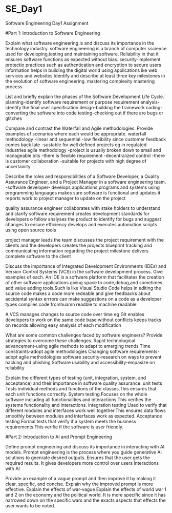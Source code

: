 
# SE_Day1
Software Engineering Day1 Assignment

#Part 1: Introduction to Software Engineering

Explain what software engineering is and discuss its importance in the technology industry.
software engineering is a branch of computer sscience used for developing,testing and maintaining software.
Reliability in that it ensures software functions as expected without bias.
security-implement protectio practices such as authentication and encryption to secure users information
helps in building the digital world using applications ike web services and websites 
Identify and describe at least three key milestones in the evolution of software engineering.
mastering complexity
mastering process

List and briefly explain the phases of the Software Development Life Cycle.
planning-identify software requirement or purpose
requirement analysis-identify the final user specification
design-building the framework
coding-converting the software into code
testing-checking out if there are bugs or glitches

Compare and contrast the Waterfall and Agile methodologies. Provide examples of scenarios where each would be appropriate.
waterfall methodology
-linear and sequential
-low flexibility since customer feedback comes back late
-sustable for well defined projects eg in regulated industries
agile methodology
-project is usually broken down to small and manageable bits
-there is flexible requirement
-decentralized control
-there is customer collaboration
-suitable for projects with high degree of uncertainity

Describe the roles and responsibilities of a Software Developer, a Quality Assurance Engineer, and a Project Manager in a software engineering team.
-software developer-
develops applications,programs and systems using programming languages
makes sure software is functional and updates it
reports work to project manager to update on the project

quality assurance engineer 
collaborates with stake holders to understand and clarify software requirement
creates development standards for developers o follow
analyses the product to identify for bugs and suggest changes to ensure efficiency
develops and executes automation scripts using open source tools

project manager
leads the team
discusses the project requirement with the clients and the developers 
creates the projects blueprint
tracking and communicating information regarding the project milestone
delivers complete software to the client

Discuss the importance of Integrated Development Environments (IDEs) and Version Control Systems (VCS) in the software development process. Give examples of each.
An IDE is a software platform that facilitates the creation of other software applications giving space to code,debug,and sometimes add value adding tools.Such is like Visual Studio Code
helps in editing the source code
makes a code more redeable and give feedbacks about accidental syntax errrors
can make suggestions on a code as a developer types
compiles code fromhuamn readble to machine readable

A VCS manages changes to source code over time eg Git
enables developers to work on the same code base without conflicts
keeps tracks on records allowing easy analysis of each modification

What are some common challenges faced by software engineers? Provide strategies to overcome these challenges.
Rapid technological advancement-using agile methods to adapt to emerging trends
Time constraints-adopt agile methodologies
Changing software requirements-adopt agile methodologies
software security-research on ways to prevent hacking and phishing
Software usability and accessibility-empasize on reliability

Explain the different types of testing (unit, integration, system, and acceptance) and their importance in software quality assurance.
unit tests
Tests individual methods and functions of the classes.This ensures that each unit functions correctly.
System testing 
Focuses on the whole software including all functionalities and interactions.This verifies the systems functionality and interactions.
integration testing 
Used to verify that different modules and interfaces work well together.This ensures data flows smoothly between modules and interfaces work as expected.
Acceptance testing
Formal tests that verify if a system meets the business requirements.This verifie if the software is user friendly.

#Part 2: Introduction to AI and Prompt Engineering


Define prompt engineering and discuss its importance in interacting with AI models.
Prompt engineering is the process where you guide generative AI solutions to geenrate desired outputs.
Ensures that the user gets the required results.
It gives developers more control over users interactions with AI


Provide an example of a vague prompt and then improve it by making it clear, specific, and concise. Explain why the improved prompt is more effective.
Explain the effects of war-vague
Explain the effects of world war 1 and 2 on the economy and the political world.
It is more specific since it has narrowed down on the specific wars and the exacts aspects that effects the user wants to be noted.

